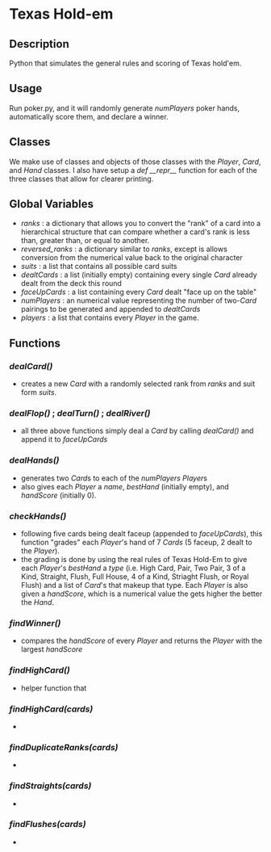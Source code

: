 # Texas Hold-em
## Description
Python that simulates the general rules and scoring of Texas hold'em.

## Usage
Run poker.py, and it will randomly generate *numPlayers* poker hands, automatically score them, and declare a winner.

## Classes
We make use of classes and objects of those classes with the *Player*, *Card*, and *Hand* classes. I also have setup a *def \_\_repr\_\_* function for each of the three classes that allow for clearer printing.

## Global Variables
 - *ranks* : a dictionary that allows you to convert the "rank" of a card into a hierarchical structure that can compare whether a card's rank is less than, greater than, or equal to another.
 - *reversed_ranks* : a dictionary similar to *ranks*, except is allows conversion from the numerical value back to the original character
 - *suits* : a list that contains all possible card suits
 - *dealtCards* : a list (initially empty) containing every single *Card* already dealt from the deck this round
 - *faceUpCards* : a list containing every *Card* dealt "face up on the table"
 - *numPlayers* : an numerical value representing the number of two-*Card* pairings to be generated and appended to *dealtCards*
 - *players* : a list that contains every *Player* in the game.

## Functions

### *dealCard()*
- creates a new *Card* with a randomly selected rank from *ranks* and suit form *suits*.

### *dealFlop()* ; *dealTurn()* ; *dealRiver()*
- all three above functions simply deal a *Card* by calling *dealCard()* and append it to *faceUpCards*

### *dealHands()*
- generates two *Card*s to each of the *numPlayers* *Player*s
- also gives each *Player* a *name*, *bestHand* (initially empty), and *handScore* (initially 0).

### *checkHands()*
- following five cards being dealt faceup (appended to *faceUpCards*), this function "grades" each *Player*'s hand of 7 *Cards* (5 faceup, 2 dealt to the *Player*).
- the grading is done by using the real rules of Texas Hold-Em to give each *Player*'s *bestHand* a *type* (i.e. High Card, Pair, Two Pair, 3 of a Kind, Straight, Flush, Full House, 4 of a Kind, Striaght Flush, or Royal Flush) and a list of *Card*'s that makeup that type. Each *Player* is also given a *handScore*, which is a numerical value the gets higher the better the *Hand*.

### *findWinner()*
- compares the *handScore* of every *Player* and returns the *Player* with the largest *handScore*

### *findHighCard()*
- helper function that

### *findHighCard(cards)*
- 

### *findDuplicateRanks(cards)*
-

### *findStraights(cards)*
-

### *findFlushes(cards)*
-

